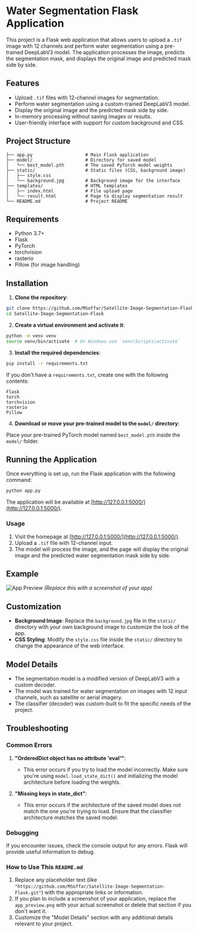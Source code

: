 # Water Segmentation Flask Application

This project is a Flask web application that allows users to upload a `.tif` image with 12 channels and perform water segmentation using a pre-trained DeepLabV3 model. The application processes the image, predicts the segmentation mask, and displays the original image and predicted mask side by side.

## Features
- Upload `.tif` files with 12-channel images for segmentation.
- Perform water segmentation using a custom-trained DeepLabV3 model.
- Display the original image and the predicted mask side by side.
- In-memory processing without saving images or results.
- User-friendly interface with support for custom background and CSS.

## Project Structure

```
├── app.py                    # Main Flask application
├── model/                    # Directory for saved model
│   └── best_model.pth        # The saved PyTorch model weights
├── static/                   # Static files (CSS, background image)
│   ├── style.css
│   └── background.jpg        # Background image for the interface
├── templates/                # HTML templates
│   ├── index.html            # File upload page
│   └── result.html           # Page to display segmentation result
└── README.md                 # Project README
```

## Requirements

- Python 3.7+
- Flask
- PyTorch
- torchvision
- rasterio
- Pillow (for image handling)

## Installation

1. **Clone the repository**:

```bash
git clone https://github.com/MSoffar/Satellite-Image-Segmentation-Flask.git
cd Satellite-Image-Segmentation-Flask
```

2. **Create a virtual environment and activate it**:

```bash
python -m venv venv
source venv/bin/activate  # On Windows use `venv\Scripts\activate`
```

3. **Install the required dependencies**:

```bash
pip install -r requirements.txt
```

If you don't have a `requirements.txt`, create one with the following contents:

```
Flask
torch
torchvision
rasterio
Pillow
```

4. **Download or move your pre-trained model to the `model/` directory**:

Place your pre-trained PyTorch model named `best_model.pth` inside the `model/` folder.

## Running the Application

Once everything is set up, run the Flask application with the following command:

```bash
python app.py
```

The application will be available at [http://127.0.0.1:5000/](http://127.0.0.1:5000/).

### Usage
1. Visit the homepage at [http://127.0.0.1:5000/](http://127.0.0.1:5000/).
2. Upload a `.tif` file with 12-channel input.
3. The model will process the image, and the page will display the original image and the predicted water segmentation mask side by side.

## Example

![App Preview](static/app_preview.png) *(Replace this with a screenshot of your app)*

## Customization

- **Background Image**: Replace the `background.jpg` file in the `static/` directory with your own background image to customize the look of the app.
- **CSS Styling**: Modify the `style.css` file inside the `static/` directory to change the appearance of the web interface.

## Model Details

- The segmentation model is a modified version of DeepLabV3 with a custom decoder.
- The model was trained for water segmentation on images with 12 input channels, such as satellite or aerial imagery.
- The classifier (decoder) was custom-built to fit the specific needs of the project.

## Troubleshooting

### Common Errors

1. **"OrderedDict object has no attribute 'eval'"**: 
   - This error occurs if you try to load the model incorrectly. Make sure you're using `model.load_state_dict()` and initializing the model architecture before loading the weights.

2. **"Missing keys in state_dict"**: 
   - This error occurs if the architecture of the saved model does not match the one you're trying to load. Ensure that the classifier architecture matches the saved model.

### Debugging

If you encounter issues, check the console output for any errors. Flask will provide useful information to debug.


### How to Use This `README.md`

1. Replace any placeholder text (like `"https://github.com/MSoffar/Satellite-Image-Segmentation-Flask.git"`) with the appropriate links or information.
2. If you plan to include a screenshot of your application, replace the `app_preview.png` with your actual screenshot or delete that section if you don't want it.
3. Customize the "Model Details" section with any additional details relevant to your project.
